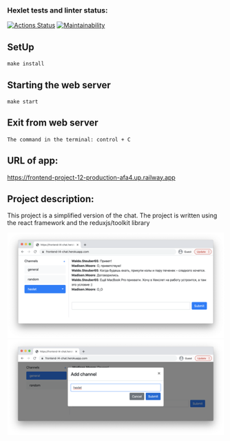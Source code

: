 ### Hexlet tests and linter status:
[![Actions Status](https://github.com/Julia-Tisa/frontend-project-12/workflows/hexlet-check/badge.svg)](https://github.com/Julia-Tisa/frontend-project-12/actions)
[![Maintainability](https://api.codeclimate.com/v1/badges/f20c5a3feab26b86af0b/maintainability)](https://codeclimate.com/github/Julia-Tisa/frontend-project-12/maintainability)

## SetUp
```
make install
```
## Starting the web server
```
make start
```
## Exit from web server
```
The command in the terminal: control + C
```

## URL of app:
https://frontend-project-12-production-afa4.up.railway.app

## Project description:
This project is a simplified version of the chat. The project is written using the react framework and the reduxjs/toolkit library

![chat example](chat1.png)
![chat example](chat2.png)